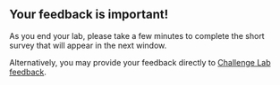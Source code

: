## Your feedback is important!

As you end your lab, please take a few minutes to complete the short survey that will appear in the next window.

Alternatively, you may provide your feedback directly to <a href = "https://supportrequest.learnondemandsystems.com/sf.php?s=123formbuilder-5553155&control66068515=@Lab.User.Email&control66068522=@Lab.LabInstance.Id&control66608830=@Lab.LabProfile.Id&control66068513=@lab.User.FirstName&control66068514=@lab.User.LastName&control66068517=@lab.User.Organization.Name" target="_blank" Title="Challenge Lab feedback" id="lab-feedback-custom-url">Challenge Lab feedback</a>.
